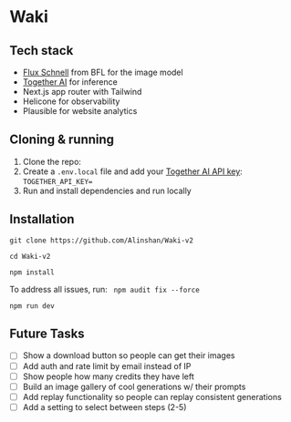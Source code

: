 # Waki


## Tech stack

- [Flux Schnell](https://togetherai.link/together-flux/) from BFL for the image model
- [Together AI](https://togetherai.link) for inference
- Next.js app router with Tailwind
- Helicone for observability
- Plausible for website analytics

## Cloning & running

1. Clone the repo:
2. Create a `.env.local` file and add your [Together AI API key](https://togetherai.link): `TOGETHER_API_KEY=`
3. Run  and install dependencies and run locally

## Installation
```
git clone https://github.com/Alinshan/Waki-v2
 ```
```
cd Waki-v2
```

```
npm install
```

To address all issues, run: ``` npm audit fix --force```

```
npm run dev
```

## Future Tasks

- [ ] Show a download button so people can get their images
- [ ] Add auth and rate limit by email instead of IP
- [ ] Show people how many credits they have left
- [ ] Build an image gallery of cool generations w/ their prompts
- [ ] Add replay functionality so people can replay consistent generations
- [ ] Add a setting to select between steps (2-5)
